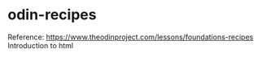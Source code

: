 # odin-recipes
Reference: https://www.theodinproject.com/lessons/foundations-recipes
Introduction to html